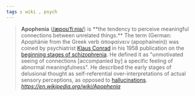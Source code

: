 ```yaml
---
tags : wiki , psych 
---
```


<blockquote class="quoteback" darkmode="" data-title="Apophenia - Wikipedia" data-author="" cite="https://en.wikipedia.org/wiki/Apophenia">
<b>Apophenia</b> (<a href="https://en.wikipedia.org/wiki/Help:IPA/English" title="Help:IPA/English" target="_blank" rel="noopener">/æpoʊˈfiːniə/</a>) is **the tendency to perceive meaningful connections between unrelated things.** The term (German: Apophänie from  the Greek verb ἀποφαίνειν (apophaínein)) was coined by psychiatrist <a href="https://en.wikipedia.org/wiki/Klaus_Conrad" title="Klaus Conrad" target="_blank" rel="noopener">Klaus Conrad</a> in his 1958 publication on the <a href="https://en.wikipedia.org/wiki/Prodrome#In_mental_health" title="Prodrome" target="_blank" rel="noopener">beginning stages of schizophrenia</a>. He defined it as "unmotivated seeing of connections [accompanied by] a specific feeling of abnormal meaningfulness". He described the early stages of delusional thought as self-referential over-interpretations of actual sensory perceptions, as opposed to <a href="https://en.wikipedia.org/wiki/Hallucination" title="Hallucination" target="_blank" rel="noopener">hallucinations</a>.

<footer><cite> <a href="https://en.wikipedia.org/wiki/Apophenia">https://en.wikipedia.org/wiki/Apophenia</a></cite></footer></blockquote><script note="" src="https://cdn.jsdelivr.net/gh/Blogger-Peer-Review/quotebacks@1/quoteback.js"></script>